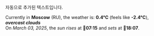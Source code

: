 
자동으로 추가된 텍스트입니다.

<!--START_SECTION:weather:moscow-->
Currently in **Moscow** (RU), the weather is: **0.4°C** (feels like **-2.4°C**), ***overcast clouds***<br/>
On *March 03, 2025*, the *sun rises* at 🌅**07:15** and *sets* at 🌇**18:07**.
<!--END_SECTION:weather-->
